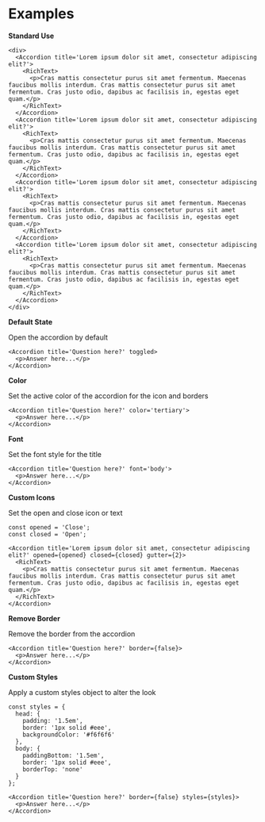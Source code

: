 # Examples

**Standard Use**

```
<div>
  <Accordion title='Lorem ipsum dolor sit amet, consectetur adipiscing elit?'>
    <RichText>
      <p>Cras mattis consectetur purus sit amet fermentum. Maecenas faucibus mollis interdum. Cras mattis consectetur purus sit amet fermentum. Cras justo odio, dapibus ac facilisis in, egestas eget quam.</p>
    </RichText>
  </Accordion>
  <Accordion title='Lorem ipsum dolor sit amet, consectetur adipiscing elit?'>
    <RichText>
      <p>Cras mattis consectetur purus sit amet fermentum. Maecenas faucibus mollis interdum. Cras mattis consectetur purus sit amet fermentum. Cras justo odio, dapibus ac facilisis in, egestas eget quam.</p>
    </RichText>
  </Accordion>
  <Accordion title='Lorem ipsum dolor sit amet, consectetur adipiscing elit?'>
    <RichText>
      <p>Cras mattis consectetur purus sit amet fermentum. Maecenas faucibus mollis interdum. Cras mattis consectetur purus sit amet fermentum. Cras justo odio, dapibus ac facilisis in, egestas eget quam.</p>
    </RichText>
  </Accordion>
  <Accordion title='Lorem ipsum dolor sit amet, consectetur adipiscing elit?'>
    <RichText>
      <p>Cras mattis consectetur purus sit amet fermentum. Maecenas faucibus mollis interdum. Cras mattis consectetur purus sit amet fermentum. Cras justo odio, dapibus ac facilisis in, egestas eget quam.</p>
    </RichText>
  </Accordion>
</div>
```

**Default State**

Open the accordion by default

```
<Accordion title='Question here?' toggled>
  <p>Answer here...</p>
</Accordion>
```

**Color**

Set the active color of the accordion for the icon and borders

```
<Accordion title='Question here?' color='tertiary'>
  <p>Answer here...</p>
</Accordion>
```

**Font**

Set the font style for the title

```
<Accordion title='Question here?' font='body'>
  <p>Answer here...</p>
</Accordion>
```

**Custom Icons**

Set the open and close icon or text

```
const opened = 'Close';
const closed = 'Open';

<Accordion title='Lorem ipsum dolor sit amet, consectetur adipiscing elit?' opened={opened} closed={closed} gutter={2}>
  <RichText>
    <p>Cras mattis consectetur purus sit amet fermentum. Maecenas faucibus mollis interdum. Cras mattis consectetur purus sit amet fermentum. Cras justo odio, dapibus ac facilisis in, egestas eget quam.</p>
  </RichText>
</Accordion>
```

**Remove Border**

Remove the border from the accordion

```
<Accordion title='Question here?' border={false}>
  <p>Answer here...</p>
</Accordion>
```

**Custom Styles**

Apply a custom styles object to alter the look

```
const styles = {
  head: {
    padding: '1.5em',
    border: '1px solid #eee',
    backgroundColor: '#f6f6f6'
  },
  body: {
    paddingBottom: '1.5em',
    border: '1px solid #eee',
    borderTop: 'none'
  }
};

<Accordion title='Question here?' border={false} styles={styles}>
  <p>Answer here...</p>
</Accordion>
```
